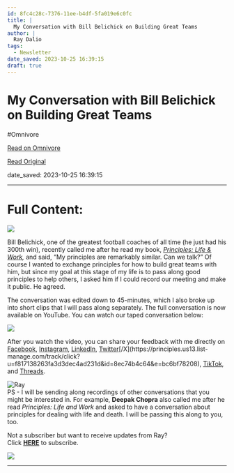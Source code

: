 ```yaml
---
id: 8fc4c28c-7376-11ee-b4df-5fa019e6c0fc
title: |
  My Conversation with Bill Belichick on Building Great Teams
author: |
  Ray Dalio
tags:
  - Newsletter
date_saved: 2023-10-25 16:39:15
draft: true
---
```


# My Conversation with Bill Belichick on Building Great Teams
#Omnivore

[Read on Omnivore](https://omnivore.app/me/my-conversation-with-bill-belichick-on-building-great-teams-18b6890154c)

[Read Original](https://omnivore.app/no_url?q=ba8d9df7-225e-41c7-aab8-e24854b4e58b)

date_saved: 2023-10-25 16:39:15


--- 

# Full Content: 

[ ![](https://proxy-prod.omnivore-image-cache.app/564x0,sW38_VFHJWvdayfJTR7Q-nWA8fVS41aMLnU1U6hh0_Qc/https://mcusercontent.com/f817138263fa3d3dec4ad231d/images/a0fd7066-ec20-1741-5411-e3cac69e9906.png) ](https://principles.us13.list-manage.com/track/click?u=f817138263fa3d3dec4ad231d&id=19a1a485ba&e=bc6bf78208) 

Bill Belichick, one of the greatest football coaches of all time (he just had his 300th win), recently called me after he read my book, _[Principles: Life & Work](https://principles.us13.list-manage.com/track/click?u=f817138263fa3d3dec4ad231d&id=3851a19eab&e=bc6bf78208 "Original URL:https://www.amazon.com/Principles-Life-Work-Ray-Dalio/dp/1501124021?maas=maasadg7515153C7604B1B9411055F5AE6F16E0afapabs&ref=aamaas&tag=maasClick to follow link."),_ and said, “My principles are remarkably similar. Can we talk?” Of course I wanted to exchange principles for how to build great teams with him, but since my goal at this stage of my life is to pass along good principles to help others, I asked him if I could record our meeting and make it public. He agreed. 

The conversation was edited down to 45-minutes, which I also broke up into short clips that I will pass along separately. The full conversation is now available on YouTube. You can watch our taped conversation below:

[ ![](https://proxy-prod.omnivore-image-cache.app/564x0,shNbwBNnhJWJilqHktzwfk8tw19HQSWo8QwZRxOW15JQ/https://mcusercontent.com/f817138263fa3d3dec4ad231d/video_thumbnails_new/4b1f9fa5cdd26631ecc897f858227264.png) ](https://principles.us13.list-manage.com/track/click?u=f817138263fa3d3dec4ad231d&id=7a69ff0171&e=bc6bf78208) 

After you watch the video, you can share your feedback with me directly on [Facebook](https://principles.us13.list-manage.com/track/click?u=f817138263fa3d3dec4ad231d&id=61bb509fec&e=bc6bf78208 "https://www.facebook.com/raydalio/"), [Instagram](https://principles.us13.list-manage.com/track/click?u=f817138263fa3d3dec4ad231d&id=c453202b30&e=bc6bf78208 "https://www.instagram.com/raydalio/?hl=en"), [LinkedIn](https://principles.us13.list-manage.com/track/click?u=f817138263fa3d3dec4ad231d&id=f902ea32ea&e=bc6bf78208 "https://www.linkedin.com/in/raydalio/"), [Twitter](https://principles.us13.list-manage.com/track/click?u=f817138263fa3d3dec4ad231d&id=86554d7140&e=bc6bf78208 "https://twitter.com/RayDalio")[/X](https://principles.us13.list-manage.com/track/click?u=f817138263fa3d3dec4ad231d&id=8ec74b4c64&e=bc6bf78208), [TikTok](https://principles.us13.list-manage.com/track/click?u=f817138263fa3d3dec4ad231d&id=a6bc5c7a6d&e=bc6bf78208 "Original URL:https://www.tiktok.com/@principlesbyraydalio?lang=enClick to follow link."), and [Threads](https://principles.us13.list-manage.com/track/click?u=f817138263fa3d3dec4ad231d&id=abedfd2e59&e=bc6bf78208 "Original URL:https://www.threads.net/@raydalioClick to follow link.").

![Ray](https://proxy-prod.omnivore-image-cache.app/35x60,sBV54qAhXAAW1065aNdmAzI3A7ZOhHvyCszJt5Wvygqs/https://gallery.mailchimp.com/f817138263fa3d3dec4ad231d/images/421ebd35-2b83-4032-8d52-869abf3d9f92.png)  
PS - I will be sending along recordings of other conversations that you might be interested in. For example, **Deepak Chopra** also called me after he read _Principles: Life and Work_ and asked to have a conversation about principles for dealing with life and death. I will be passing this along to you, too.

Not a subscriber but want to receive updates from Ray?  
Click [**HERE**](https://principles.us13.list-manage.com/subscribe?u=f817138263fa3d3dec4ad231d&id=08ee8ce394) to subscribe.

![](https://proxy-prod.omnivore-image-cache.app/120x0,sHGcLRJWnt7f0MXjVwaOrK6Ci-HS41ScUZZG1MEzPk8k/https://gallery.mailchimp.com/f817138263fa3d3dec4ad231d/images/b2631a62-d79a-4605-8484-828fa0ce4981.png) 

---

